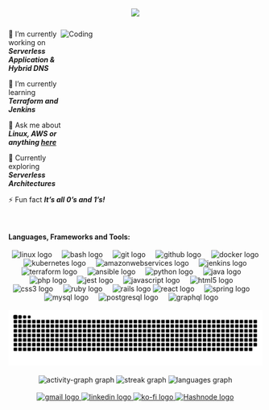 <h1 align="center">
    <img src="https://readme-typing-svg.herokuapp.com/?font=Righteous&size=35&center=true&vCenter=true&width=500&height=70&duration=4000&lines=Hi+There!+👋;+I'm+Faiz!;+A+Cloud+Engineer;+In+Canada+🍁;" />
</h1>

<img align="right" alt="Coding" height="300" width="400" src="https://media1.tenor.com/m/5ry-200hErMAAAAd/hacker-hacker-man.gif">

🔭 I’m currently working on ***Serverless Application & Hybrid DNS***

🌱 I’m currently learning ***Terraform and Jenkins***

💬 Ask me about ***Linux, AWS or anything [here](https://github.com/MohdFaizU/MohdFaizU/issues)***
  
🚀 Currently exploring ***Serverless Architectures***

⚡ Fun fact ***It’s all 0’s and 1’s!***

<br clear="both">

<h4 align="left">Languages, Frameworks and Tools:</h4>

<div align="center">
  <img src="https://cdn.jsdelivr.net/gh/devicons/devicon/icons/linux/linux-original.svg" height="40" alt="linux logo"  />
  <img width="12" />
  <img src="https://cdn.simpleicons.org/gnubash/4EAA25" height="40" alt="bash logo"  />
  <img width="12" />
  <img src="https://cdn.simpleicons.org/git/F05032" height="40" alt="git logo"  />
  <img width="12" />
  <img src="https://skillicons.dev/icons?i=github" height="40" alt="github logo"  />
  <img width="12" />
  <img src="https://cdn.simpleicons.org/docker/2496ED" height="40" alt="docker logo"  />
  <img width="12" />
  <img src="https://cdn.jsdelivr.net/gh/devicons/devicon/icons/kubernetes/kubernetes-plain.svg" height="40" alt="kubernetes logo"  />
  <img width="12" />
  <img src="https://skillicons.dev/icons?i=aws" height="40" alt="amazonwebservices logo"  />
  <img width="12" />
  <img src="https://cdn.simpleicons.org/jenkins/D24939" height="40" alt="jenkins logo" />
  <img width="12" />
  <img src="https://cdn.jsdelivr.net/gh/devicons/devicon/icons/terraform/terraform-original.svg" height="40" alt="terraform logo"  />
  <img width="12" />
  <img src="https://cdn.jsdelivr.net/gh/devicons/devicon/icons/ansible/ansible-original.svg" height="40" alt="ansible logo"  />
  <img width="12" />
  <img src="https://cdn.jsdelivr.net/gh/devicons/devicon/icons/python/python-original.svg" height="40" alt="python logo"  />
  <img width="12" />
  <img src="https://cdn.jsdelivr.net/gh/devicons/devicon/icons/java/java-original.svg" height="40" alt="java logo"  />
  <img width="12" />
  <img src="https://cdn.jsdelivr.net/gh/devicons/devicon/icons/php/php-original.svg" height="40" alt="php logo"  />
  <img width="12" />
  <img src="https://cdn.jsdelivr.net/gh/devicons/devicon/icons/jest/jest-plain.svg" height="40" alt="jest logo"  />
  <img width="12" />
  <img src="https://skillicons.dev/icons?i=js" height="40" alt="javascript logo"  />
  <img width="12" />
  <img src="https://skillicons.dev/icons?i=html" height="40" alt="html5 logo"  />
  <img width="12" />
  <img src="https://skillicons.dev/icons?i=css" height="40" alt="css3 logo"  />
  <img width="12" />
  <img src="https://cdn.jsdelivr.net/gh/devicons/devicon/icons/ruby/ruby-original.svg" height="40" alt="ruby logo"  />
  <img width="12" />
  <img src="https://cdn.simpleicons.org/rubyonrails/CC0000" height="40" alt="rails logo"  />
  <img src="https://cdn.jsdelivr.net/gh/devicons/devicon/icons/react/react-original.svg" height="40" alt="react logo"  />
  <img width="12" />
  <img src="https://cdn.jsdelivr.net/gh/devicons/devicon/icons/spring/spring-original.svg" height="40" alt="spring logo"  />
  <img width="12" />
  <img src="https://cdn.jsdelivr.net/gh/devicons/devicon/icons/mysql/mysql-original.svg" height="40" alt="mysql logo"  />
  <img width="12" />
  <img src="https://cdn.jsdelivr.net/gh/devicons/devicon/icons/postgresql/postgresql-original.svg" height="40" alt="postgresql logo"  />
  <img width="12" />
  <img src="https://cdn.jsdelivr.net/gh/devicons/devicon/icons/graphql/graphql-plain.svg" height="40" alt="graphql logo"  />
  <img width="12" />
</div>

<br clear="both">

<div align="center">
<img src="https://raw.githubusercontent.com/MohdFaizU/MohdFaizU/output/snake.svg" alt="Snake animation" />
</div>

<br clear="both">

<div align="center">
<img src="https://github-readme-activity-graph.vercel.app/graph?username=MohdFaizU&theme=gotham&hide_title=false&radius=16&area=true&hide_border=true&custom_title=Faiz's%20Contribution%20Graph" height="237" alt="activity-graph graph" />
<img src="https://streak-stats.demolab.com?user=MohdFaizU&locale=en&mode=daily&theme=gotham&hide_border=true" height="150" alt="streak graph" />
<img src="https://github-readme-stats.vercel.app/api/top-langs?username=MohdFaizU&locale=en&hide_title=false&layout=compact&card_width=320&langs_count=6&theme=gotham&hide_border=true&custom_title=Most%20Used%20Languages" height="150" alt="languages graph" />
</div>

<br clear="both">

<div align="center">
  <a href="mailto:faizbpl1307@gmail.com" target="_blank">
    <img src="https://img.shields.io/static/v1?message=Gmail&logo=gmail&label=&color=D14836&logoColor=white&labelColor=&style=for-the-badge" height="46" alt="gmail logo"  />
  </a>
  <a href="https://www.linkedin.com/in/mohammad-faiz-uddin-1b0932226/" target="_blank">
    <img src="https://img.shields.io/static/v1?message=LinkedIn&logo=linkedin&label=&color=0077B5&logoColor=white&labelColor=&style=for-the-badge" height="46" alt="linkedin logo"  />
  </a>
  <a href="https://ko-fi.com/mofaiz" target="_blank">
    <img src="https://img.shields.io/static/v1?message=Ko-fi&logo=ko-fi&label=&color=F16061&logoColor=white&labelColor=&style=for-the-badge" height="46" alt="ko-fi logo"  />
  </a>
  <a href="https://hashnode.com/@moFaiz" target="_blank">
    <img src="https://img.shields.io/badge/Hashnode-2962FF?style=for-the-badge&logo=hashnode&logoColor=white" height="46" alt="Hashnode logo"  />
  </a>
</div>
